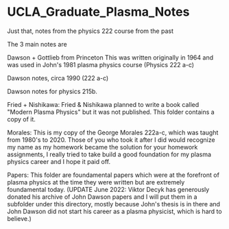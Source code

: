 # UCLA_Graduate_Plasma_Notes

Just that, notes from the physics 222 course from the past

The 3 main notes are

Dawson + Gottlieb from Princeton  This was written originally in 1964 and was used in John's 1981 plasma physics course (Physics 222 a-c)

Dawson notes, circa 1990 (222 a-c)

Dawson notes for physics 215b.  

Fried + Nishikawa:  Fried & Nishikawa planned to write a book called "Modern Plasma Physics" but it was not published.  This folder contains a copy of it.

Morales:  This is my copy of the George Morales 222a-c, which was taught from 1980's to 2020.  Those of you who took it after I did would recognize my name as my homework became the solution for your homework assignments, I really tried to take build a good foundation for my plasma physics career and I hope it paid off.

Papers:  This folder are foundamental papers which were at the forefront of plasma physics at the time they were written but are extremely foundamental today.  (UPDATE June 2022:  Viktor Decyk has generously donated his archive of John Dawson papers and I will put them in a subfolder under this directory, mostly because John's thesis is in there and John Dawson did not start his career as a plasma physicist, which is hard to believe.)
